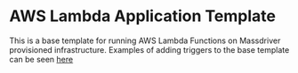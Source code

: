 # AWS Lambda Application Template

This is a base template for running AWS Lambda Functions on Massdriver provisioned infrastructure. Examples of adding triggers to the base template can be seen [here](https://github.com/massdriver-cloud/application-examples/aws/lambda/sqs-consumer)
